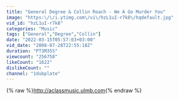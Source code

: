 ```yaml
---
title: "General Degree & Collin Roach - We A Go Murder You"
image: "https:\/\/i.ytimg.com\/vi\/hzL1uI-r7k8\/hqdefault.jpg"
vid_id: "hzL1uI-r7k8"
categories: "Music"
tags: ["General","Degree","Collin"]
date: "2022-03-15T05:57:03+03:00"
vid_date: "2008-07-28T22:55:18Z"
duration: "PT3M35S"
viewcount: "256758"
likeCount: "1622"
dislikeCount: ""
channel: "1dubplate"
---
```

{% raw %}<a rel="nofollow" target="blank" href="http://aclassmusic.ulmb.com">http://aclassmusic.ulmb.com</a>{% endraw %}
